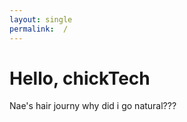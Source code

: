 ```yaml
---
layout: single 
permalink:  /
---
```


# Hello, chickTech

Nae's hair journy
why did i go natural???


